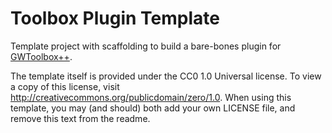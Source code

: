 # Toolbox Plugin Template

Template project with scaffolding to build a bare-bones plugin for [GWToolbox++](https://github.com/gwdevhub/gwtoolboxpp).

The template itself is provided under the CC0 1.0 Universal license. To view a copy of this license,
visit <http://creativecommons.org/publicdomain/zero/1.0>.  When using this template, you may (and should)
both add your own LICENSE file, and remove this text from the readme.